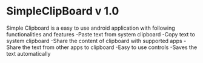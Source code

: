 # SimpleClipBoard v 1.0
Simple Clipboard is a easy to use android application with following functionalities and features
-Paste text from system clipboard
-Copy text to system clipboard
-Share the content of clipboard with supported apps
-Share the text from other apps to clipboard
-Easy to use controls
-Saves the text automatically
